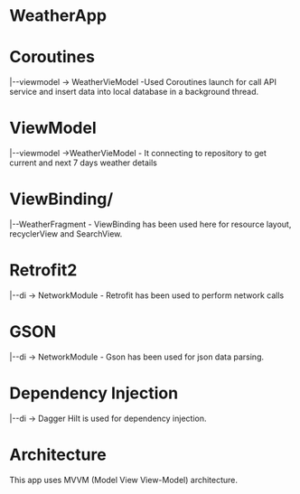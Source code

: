 # WeatherApp

# Coroutines

|--viewmodel -> WeatherVieModel -Used Coroutines launch for call API service and insert data into local database in a background thread.

# ViewModel

|--viewmodel ->WeatherVieModel - It connecting to repository to get current and next 7 days weather details

# ViewBinding/

|--WeatherFragment - ViewBinding has been used here for resource layout, recyclerView and SearchView.

# Retrofit2

|--di -> NetworkModule - Retrofit has been used to perform network calls

# GSON

|--di -> NetworkModule - Gson has been used for json data parsing.

# Dependency Injection 

|--di -> Dagger Hilt is used for dependency injection. 


# Architecture

This app uses MVVM (Model View View-Model) architecture.


